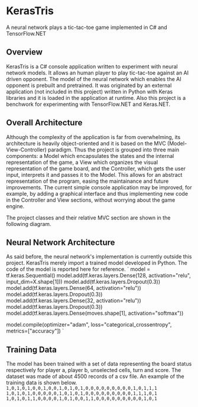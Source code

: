 # KerasTris
A neural network plays a tic-tac-toe game implemented in C# and TensorFlow.NET

## Overview
KerasTris is a C# console application written to experiment with neural network models. It allows an human player to play tic-tac-toe against an AI driven opponent. The model of the neural network which enables the AI opponent is prebuilt and pretrained. It was originated by an external application (not included in this project) written in Python with Keras libraries and it is loaded in the application at runtime. Also this project is a benchwork for experimenting with TensorFlow.NET and Keras.NET.

## Overall Architecture
Although the complexity of the application is far from overwhelming, its architecture is heavily object-oriented and it is based on the MVC (Model-View-Controller) paradigm. Thus the project is grouped into three main components: a Model which encapsulates the states and the internal representation of the game, a View which organizes the visual representation of the game board, and the Controller, which gets the user input, interprets it and passes it to the Model. This allows for an abstract representation of the program, easing the maintainance and future improvements. The current simple console application may be improved, for example, by adding a graphical interface and thus implementing new code in the Controller and View sections, without worrying about the game engine.

The project classes and their relative MVC section are shown in the following diagram.

## Neural Network Architecture
As said before, the neural network's implementation is currently outside this project. KerasTris merely import a trained model developed in Python. The code of the model is reported here for reference.
`
model = tf.keras.Sequential()
model.add(tf.keras.layers.Dense(128, activation="relu", input_dim=X.shape[1]))
model.add(tf.keras.layers.Dropout(0.3))
model.add(tf.keras.layers.Dense(64, activation="relu"))
model.add(tf.keras.layers.Dropout(0.3))
model.add(tf.keras.layers.Dense(32, activation="relu"))
model.add(tf.keras.layers.Dropout(0.3))
model.add(tf.keras.layers.Dense(moves.shape[1], activation="softmax"))

model.compile(optimizer="adam", loss="categorical_crossentropy", metrics=["accuracy"])
`
## Training Data
The model has been trained with a set of data representing the board status respectively for player a, player b, unselected cells, turn and score. The dataset was made of about 4500 records of a csv file. An example of the training data is shown below.
`
1,0,1,0,1,0,0,1,0,0,1,0,1,0,1,0,0,0,0,0,0,0,0,0,1,0,1,1,1
1,0,1,0,1,0,0,0,0,0,1,0,1,0,1,0,0,0,0,0,0,0,0,0,1,1,1,0,1
1,0,1,0,1,1,0,0,0,0,1,0,1,0,0,1,1,0,0,0,0,0,0,0,0,0,1,0,1
`



